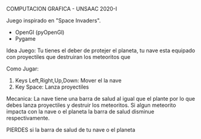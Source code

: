 COMPUTACION GRAFICA - UNSAAC
2020-I

Juego inspirado en "Space Invaders".

- OpenGl (pyOpenGl)
- Pygame

Idea Juego:
Tu tienes el deber de protejer el planeta, tu nave esta equipado con proyectiles
que destruiran los meteoritos que

Como Jugar:
1) Keys Left,Right,Up,Down: Mover el la nave
2) Key Space: Lanza proyectiles

Mecanica:
La nave tiene una barra de salud al igual que el plante por lo que debes lanza proyectiles 
y destruir los meteoritos.
Si algun meteorito impacta con la nave o el planeta la barra de salud disminue respectivamente.

PIERDES si la barra de salud de tu nave o el planeta 
